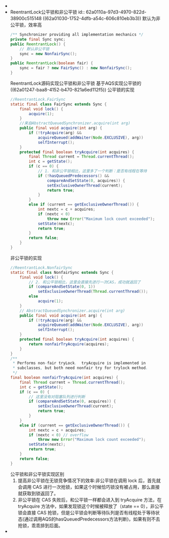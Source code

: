 -
- ReentrantLock公平锁和非公平锁
  id:: 62a0110a-97d3-4970-822d-38900c515148
  ((62a01030-1752-4dfb-a54c-606c810eb3b3)) 
  默认为非公平锁，效率高
  ```java
  /** Synchronizer providing all implementation mechanics */
  private final Sync sync;
  public ReentrantLock() {
      // 默认非公平锁
      sync = new NonfairSync();
  }
  public ReentrantLock(boolean fair) {
      sync = fair ? new FairSync() : new NonfairSync();
  }
  ```
  ReentrantLock源码实现公平锁和非公平锁
  基于AQS实现公平锁的
  ((62a01247-baa8-4152-b470-821a6ed112f5)) 
  公平锁的实现
  ```java
  //ReentrantLock.FairSync
  static final class FairSync extends Sync {
      final void lock() {
          acquire(1);
      }
      //来自AbstractQueuedSynchronizer.acquire(int arg)
      public final void acquire(int arg) {
          if (!tryAcquire(arg) &&
              acquireQueued(addWaiter(Node.EXCLUSIVE), arg))
              selfInterrupt();
      }
      protected final boolean tryAcquire(int acquires) {
          final Thread current = Thread.currentThread();
          int c = getState();
          if (c == 0) {
              // 1. 和非公平锁相比，这里多了一个判断：是否有线程在等待
              if (!hasQueuedPredecessors() &&
                  compareAndSetState(0, acquires)) {
                  setExclusiveOwnerThread(current);
                  return true;
              }
          }
          else if (current == getExclusiveOwnerThread()) {
              int nextc = c + acquires;
              if (nextc < 0)
                  throw new Error("Maximum lock count exceeded");
              setState(nextc);
              return true;
          }
          return false;
      }
  }
  ```
  非公平锁的实现
  ```java
  //ReentrantLock.NonfairSync
  static final class NonfairSync extends Sync {
      final void lock() {
          // 2. 和公平锁相比，这里会直接先进行一次CAS，成功就返回了
          if (compareAndSetState(0, 1))
              setExclusiveOwnerThread(Thread.currentThread());
          else
              acquire(1);
      }
      // AbstractQueuedSynchronizer.acquire(int arg)
      public final void acquire(int arg) {
          if (!tryAcquire(arg) &&
              acquireQueued(addWaiter(Node.EXCLUSIVE), arg))
              selfInterrupt();
      }
      protected final boolean tryAcquire(int acquires) {
          return nonfairTryAcquire(acquires);
      }
  }
  /**
   * Performs non-fair tryLock.  tryAcquire is implemented in
   * subclasses, but both need nonfair try for trylock method.
   */
  final boolean nonfairTryAcquire(int acquires) {
      final Thread current = Thread.currentThread();
      int c = getState();
      if (c == 0) {
          // 这里没有对阻塞队列进行判断
          if (compareAndSetState(0, acquires)) {
              setExclusiveOwnerThread(current);
              return true;
          }
      }
      else if (current == getExclusiveOwnerThread()) {
          int nextc = c + acquires;
          if (nextc < 0) // overflow
              throw new Error("Maximum lock count exceeded");
          setState(nextc);
          return true;
      }
      return false;
  }
  ```
  公平锁和非公平锁实现区别
  1. 提高非公平锁在无锁竞争情况下的效率:非公平锁在调用 lock 后，首先就会调用 CAS 进行一次抢锁，如果这个时候恰巧锁没有被占用，那么直接就获取到锁返回了。
  2. 非公平锁在 CAS 失败后，和公平锁一样都会进入到 tryAcquire 方法，在 tryAcquire 方法中，如果发现锁这个时候被释放了（state == 0），非公平锁会直接 CAS 抢锁，但是公平锁会判断等待队列是否有线程处于等待状态(通过调用AQS的hasQueuedPredecessors方法判断)，如果有则不去抢锁，乖乖排到后面。
-